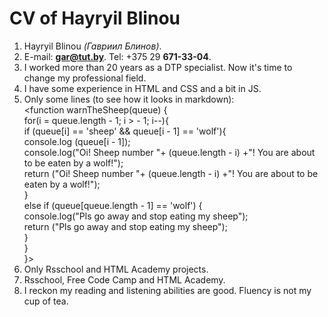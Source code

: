 # CV of Hayryil Blinou  
1. Hayryil Blinou *(Гавриил Блинов)*.  
2. E-mail: **gar@tut.by**. Tel: +375 29 **671-33-04**.  
3. I worked more than 20 years as a DTP specialist. Now it's time to change my professional field.  
4. I have some experience in HTML and CSS and a bit in JS.  
5. Only some lines (to see how it looks in markdown):  
        <function warnTheSheep(queue) {  
          for(i = queue.length - 1; i > - 1; i--){  
            if (queue[i] == 'sheep' && queue[i - 1] == 'wolf'){   
              console.log (queue[i - 1]);  
              console.log("Oi! Sheep number "+ (queue.length - i) +"! You are about to be eaten by a wolf!");  
              return ("Oi! Sheep number "+ (queue.length - i) +"! You are about to be eaten by a wolf!");  
                 }  
            else if (queue[queue.length - 1] == 'wolf') {  
              console.log("Pls go away and stop eating my sheep");  
              return ("Pls go away and stop eating my sheep");  
              }  
          }  
        }>  
7. Only Rsschool and HTML Academy projects.  
8. Rsschool, Free Code Camp and HTML Academy.     
9. I reckon my reading and listening abilities are good. Fluency is not my cup of tea.  
